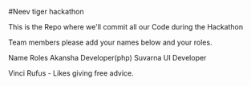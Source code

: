 #Neev tiger hackathon

This is the Repo where we'll commit all our Code during the Hackathon


Team members please add your names below and your roles.

Name                     Roles
Akansha                 Developer(php)
Suvarna                 UI Developer

Vinci Rufus - Likes giving free advice.
